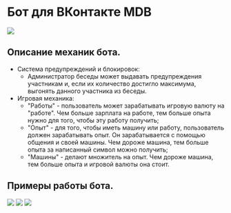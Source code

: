 # Бот для ВКонтакте MDB
![](https://imgur.com/WWv3qEu.jpeg)

## Описание механик бота.
- Система предупреждений и блокировок:
    - Администратор беседы может выдавать предупреждения участникам и, если их количество достигло максимума, выгонять данного участника из беседы.
- Игровая механика:
    - "Работы" - пользователь может зарабатывать игровую валюту на "работе". Чем больше зарплата на работе, тем больше опыта нужно для того, чтобы эту работу получить;
    - "Опыт" - для того, чтобы иметь машину или работу, пользователь должен зарабатывать опыт. Он зарабатывается с помощью общения и своей машины. Чем дороже машина, тем больше опыта за написанный символ можно получить;
    - "Машины" - делают множитель на опыт. Чем дороже машина, тем больше опыта и игровой валюты она стоит.

## Примеры работы бота.
![](https://i.imgur.com/AUdO8li.png)
![](https://imgur.com/zeFDQu8.png)
![](https://imgur.com/Hc7UzHl.png)
